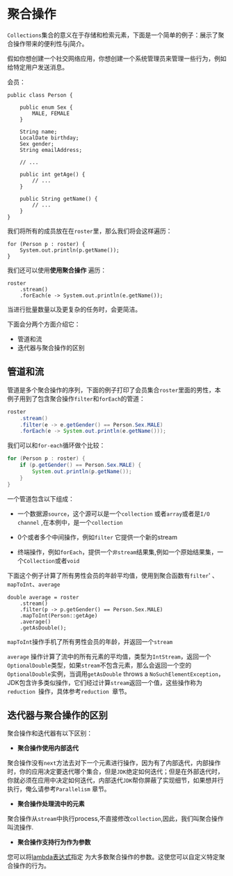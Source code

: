 # 聚合操作

`Collections`集合的意义在于存储和检索元素，下面是一个简单的例子：展示了聚合操作带来的便利性与j简介。

假如你想创建一个社交网络应用，你想创建一个系统管理员来管理一些行为，例如给特定用户发送消息。

会员：

```
public class Person {

    public enum Sex {
        MALE, FEMALE
    }

    String name;
    LocalDate birthday;
    Sex gender;
    String emailAddress;
    
    // ...

    public int getAge() {
        // ...
    }

    public String getName() {
        // ...
    }
}
```

我们将所有的成员放在在`roster`里，那么我们将会这样遍历：

```
for (Person p : roster) {
    System.out.println(p.getName());
}
```

我们还可以使用**使用聚合操作** 遍历：

```
roster
    .stream()
    .forEach(e -> System.out.println(e.getName());
```

当进行批量数量以及更复杂的任务时，会更简洁。

下面会分两个方面介绍它：

- 管道和流
- 迭代器与聚合操作的区别

## 管道和流

管道是多个聚合操作的序列，下面的例子打印了会员集合`roster`里面的男性，本例子用到了包含聚合操作`filter`和`forEach`的管道：

```java
roster
    .stream()
    .filter(e -> e.getGender() == Person.Sex.MALE)
    .forEach(e -> System.out.println(e.getName()));
```

我们可以和`for-each`循环做个比较：

```java
for (Person p : roster) {
    if (p.getGender() == Person.Sex.MALE) {
        System.out.println(p.getName());
    }
}
```

一个管道包含以下组成：

- 一个数据源`source`，这个源可以是一个`collection` 或者`array`或者是`I/O channel` ,在本例中，是一个`collection`

- 0个或者多个中间操作，例如`filter` 它提供一个新的stream

- 终端操作，例如`forEach`，提供一个`非stream`结果集,例如一个原始结果集，一个`Collection`或者`void`



下面这个例子计算了所有男性会员的年龄平均值，使用到聚合函数有`filter`' 、 `mapToInt`、`average`

```
double average = roster
    .stream()
    .filter(p -> p.getGender() == Person.Sex.MALE)
    .mapToInt(Person::getAge)
    .average()
    .getAsDouble();
```

`mapToInt`操作手机了所有男性会员的年龄，并返回一个`stream`

`average` 操作计算了流中的所有元素的平均值，类型为`IntStream`，返回一个`OptionalDouble`类型，如果`stream`不包含元素，那么会返回一个空的`OptionalDouble`实例，当调用`getAsDouble` throws a `NoSuchElementException`，JDK包含许多类似操作，它们经过计算`stream`返回一个值，这些操作称为`reduction `操作，具体参考`reduction `章节。

## 迭代器与聚合操作的区别

聚合操作和迭代器有以下区别：

- **聚合操作使用内部迭代**

聚合操作没有`next`方法去对下一个元素进行操作，因为有了内部迭代，内部操作时，你的应用决定要迭代哪个集合，但是`JDK`绝定如何迭代；但是在外部迭代时，你就必须在应用中决定如何迭代，内部迭代`JDK`帮你屏蔽了实现细节，如果想并行执行，俺么请参考`Parallelism` 章节。

- **聚合操作处理流中的元素**

聚合操作从`stream`中执行process,不直接修改`collection`,因此，我们叫聚合操作叫流操作.

- **聚合操作支持行为作为参数**

您可以将[lambda表达式](https://docs.oracle.com/javase/tutorial/java/javaOO/lambdaexpressions.html)指定 为大多数聚合操作的参数。这使您可以自定义特定聚合操作的行为。